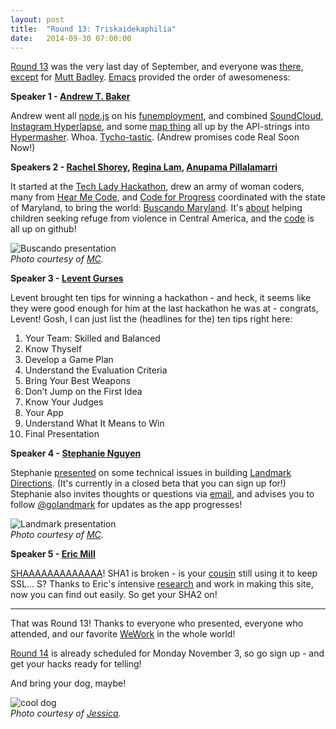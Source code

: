 ```yaml
---
layout: post
title:  "Round 13: Triskaidekaphilia"
date:   2014-09-30 07:00:00
---
```



[Round 13](http://www.meetup.com/DC-Hack-and-Tell/events/204722772/) was the very last day of September, and everyone was [there](http://dc.hackandtell.org/), [except](https://twitter.com/MuttBadley/status/514924258854981632) for [Mutt Badley](https://twitter.com/MuttBadley). [Emacs](http://www.gnu.org/software/emacs/) provided the order of awesomeness:


**Speaker 1 - [Andrew T. Baker](https://twitter.com/andrewtorkbaker)**

Andrew went all [node.js](http://nodejs.org/) on his [funemployment](http://andrewtorkbaker.com/funemployment), and combined [SoundCloud](https://soundcloud.com/stream), [Instagram Hyperlapse](http://blog.instagram.com/post/95829278497/hyperlapse-from-instagram), and some [map thing](http://datamaps.github.io/) all up by the API-strings into [Hypermasher](http://www.hypermasher.com/hyperlapse). Whoa. [Tycho-tastic](http://tychomusic.com/). (Andrew promises code Real Soon Now!)


**Speakers 2 - [Rachel Shorey](https://twitter.com/rachel_shorey), [Regina Lam](https://twitter.com/ReginaLamRL), [Anupama Pillalamarri](https://twitter.com/iamtheanupama)**

It started at the [Tech Lady Hackathon](http://techladyhackathon.org/), drew an army of woman coders, many from [Hear Me Code](http://hearmecode.com/), and [Code for Progress](http://www.codeforprogress.org/) coordinated with the state of Maryland, to bring the world: [Buscando Maryland](http://buscandomaryland.com/). It's [about](http://buscandomaryland.com/about/) helping children seeking refuge from violence in Central America, and the [code](https://github.com/aliyarahman/buscando) is all up on github!

![Buscando presentation](https://pbs.twimg.com/media/By0WUv2IAAAKD5T.jpg)<br />
*Photo courtesy of [MC](https://twitter.com/minhchaudinh).*


**Speaker 3 - [Levent Gurses](https://twitter.com/gursesl)**

Levent brought ten tips for winning a hackathon - and heck, it seems like they were good enough for him at the last hackathon he was at - congrats, Levent! Gosh, I can just list the (headlines for the) ten tips right here:

  1.  Your Team: Skilled and Balanced 
  2.  Know Thyself
  3.  Develop a Game Plan
  4.  Understand the Evaluation Criteria
  5.  Bring Your Best Weapons
  6.  Don’t Jump on the First Idea
  7.  Know Your Judges
  8.  Your App
  9.  Understand What It Means to Win
  10. Final Presentation


**Speaker 4 - [Stephanie Nguyen](https://twitter.com/nguyenist)**

Stephanie [presented](https://www.dropbox.com/s/lmy0ka38iq62qza/landmark_hackntell.pdf) on some technical issues in building [Landmark Directions](http://www.landmarkdirections.com/). (It's currently in a closed beta that you can sign up for!) Stephanie also invites thoughts or questions via [email](mailto:stephanie@landmarkdirections.com), and advises you to follow [@golandmark](https://twitter.com/golandmark) for updates as the app progresses!

![Landmark presentation](https://pbs.twimg.com/media/By0a1A5IcAAENJu.jpg)<br />
*Photo courtesy of [MC](https://twitter.com/minhchaudinh).*


**Speaker 5 - [Eric Mill](https://twitter.com/konklone)**

[SHAAAAAAAAAAAAA](https://shaaaaaaaaaaaaa.com/)! SHA1 is broken - is your [cousin](https://shaaaaaaaaaaaaa.com/check/facebook.com) still using it to keep SSL... S? Thanks to Eric's intensive [research](https://konklone.com/post/why-google-is-hurrying-the-web-to-kill-sha-1) and work in making this site, now you can find out easily. So get your SHA2 on!

---

That was Round 13! Thanks to everyone who presented, everyone who attended, and our favorite [WeWork](https://www.wework.com/locations/washington-d-c/chinatown/) in the whole world!

[Round 14](http://www.meetup.com/DC-Hack-and-Tell/events/210034052/) is already scheduled for Monday November 3, so go sign up - and get your hacks ready for telling!

And bring your dog, maybe!

![cool dog](http://photos-c.ak.instagram.com/hphotos-ak-xaf1/10684260_290748997789266_796931766_n.jpg)<br />
*Photo courtesy of [Jessica](https://twitter.com/jessicagarson).*
